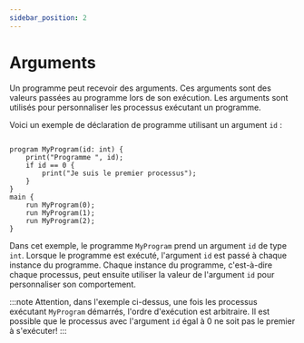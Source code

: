 ```yaml
---
sidebar_position: 2
---
```



# Arguments

Un programme peut recevoir des arguments. Ces arguments sont des valeurs passées au programme lors de son exécution. Les arguments sont utilisés pour personnaliser les processus exécutant un programme.

Voici un exemple de déclaration de programme utilisant un argument `id` :

```althread

program MyProgram(id: int) {
    print("Programme ", id);
    if id == 0 {
        print("Je suis le premier processus");
    }
}
main {
    run MyProgram(0);
    run MyProgram(1);
    run MyProgram(2);
}
```

Dans cet exemple, le programme `MyProgram` prend un argument `id` de type `int`. Lorsque le programme est exécuté, l'argument `id` est passé à chaque instance du programme. Chaque instance du programme, c'est-à-dire chaque processus, peut ensuite utiliser la valeur de l'argument `id` pour personnaliser son comportement.

:::note
Attention, dans l'exemple ci-dessus, une fois les processus exécutant `MyProgram` démarrés, l'ordre d'exécution est arbitraire. Il est possible que le processus avec l'argument `id` égal à 0 ne soit pas le premier à s'exécuter!
:::